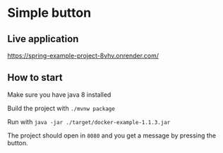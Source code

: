 # Simple button

## Live application

https://spring-example-project-8vhv.onrender.com/

## How to start

Make sure you have java 8 installed

Build the project with `./mvnw package`

Run with `java -jar ./target/docker-example-1.1.3.jar`

The project should open in `8080` and you get a message by pressing the button.
